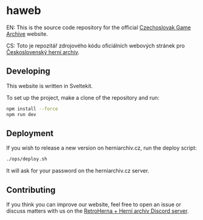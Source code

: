 # haweb

EN: This is the source code repository for the official [Czechoslovak Game Archive](https://herniarchiv.cz/) website.

CS: Toto je repozitář zdrojového kódu oficiálních webových stránek pro [Československý herní archiv](https://herniarchiv.cz/).

## Developing

This website is written in Sveltekit.

To set up the project, make a clone of the repository and run:

```bash
npm install --force
npm run dev
```

## Deployment

If you wish to release a new version on herniarchiv.cz, run the deploy script:

```bash
./ops/deploy.sh
```

It will ask for your password on the herniarchiv.cz server.

## Contributing

If you think you can improve our website, feel free to open an issue or discuss matters with us on the [RetroHerna + Herní archiv Discord server](https://discord.gg/9jajeqZ).
